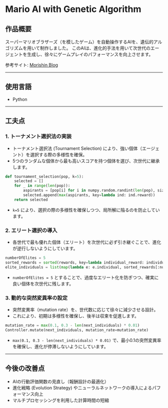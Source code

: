 # Mario AI with Genetic Algorithm

## 作品概要
スーパーマリオブラザーズ（を模したゲーム）を自動操作するAIを、遺伝的アルゴリズムを用いて制作しました。
このAIは、進化的手法を用いて次世代のエージェントを生成し、徐々にゲームプレイのパフォーマンスを向上させます。

参考サイト: [Morishin Blog](https://blog.morishin.me/posts/2016/12/19/marioai-2009)

---

## 使用言語
- Python

---

## 工夫点

### 1. トーナメント選択法の実装

- トーナメント選択法 (Tournament Selection) により、強い個体（エージェント）を選択する際の多様性を確保。
- 5つのランダムな個体から最も高いスコアを持つ個体を選び、次世代に継承します。

```python
def tournament_selection(pop, k=5):
    selected = []
    for _ in range(len(pop)):
        aspirants = [pop[i] for i in numpy.random.randint(len(pop), size=k)]
        selected.append(max(aspirants, key=lambda ind: ind.reward))
    return selected
```

- `k=5` により、選択の際の多様性を確保しつつ、局所解に陥るのを防止しています。

### 2. エリート選択の導入

- 各世代で最も優れた個体（エリート）を次世代に必ず引き継ぐことで、進化が逆行しないようにしています。

```python
numberOfElites = 5
sorted_rewards = sorted(rewards, key=lambda individual_reward: individual_reward.reward, reverse=True)
elite_individuals = list(map(lambda e: e.individual, sorted_rewards[:numberOfElites]))
```

- `numberOfElites = 5` とすることで、過度なエリート化を防ぎつつ、確実に良い個体を次世代に残します。

### 3. 動的な突然変異率の設定

- 突然変異率（mutation rate）を、世代数に応じて徐々に減少させる設計。
- これにより、初期は多様性を確保し、後半は収束を促進します。

```python
mutation_rate = max(0.1, 0.3 - len(next_individuals) * 0.01)
Controller.mutate(next_individuals, mutation_rate=mutation_rate)
```

- `max(0.1, 0.3 - len(next_individuals) * 0.01)` で、最小0.1の突然変異率を確保し、進化が停滞しないようにしています。


---

## 今後の改善点
- AIの行動評価関数の見直し（報酬設計の最適化）
- 進化戦略 (Evolution Strategy) やニューラルネットワークの導入によるパフォーマンス向上
- マルチプロセッシングを利用した計算時間の短縮

